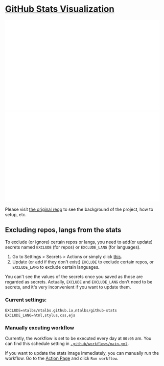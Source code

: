 # [GitHub Stats Visualization](https://github.com/jstrieb/github-stats)

<a href="https://github.com/jstrieb/github-stats">

![](https://github.com/ntalbs/github-stats/blob/master/generated/overview.svg)
![](https://github.com/ntalbs/github-stats/blob/master/generated/languages.svg)

</a>

Please visit [the original reop](https://github.com/jstrieb/github-stats) to see the background of the project, how to setup, etc.

## Excluding repos, langs from the stats
To exclude (or ignore) certain repos or langs, you need to add(or update) secrets named `EXCLUDE` (for repos) or `EXCLUDE_LANG` (for languages).

1. Go to Settings > Secrets > Actions or simply click [this](https://github.com/ntalbs/github-stats/settings/secrets/actions).
2. Update (or add if they don't exist) `EXCLUDE` to exclude certain repos, or `EXCLUDE_LANG` to exclude certain languages.

You can't see the values of the secrets once you saved as those are regarded as secrets. 
Actually, `EXCLUDE` and `EXCLUDE_LANG` don't need to be secrets, and it's very inconvenient if you want to update them. 

### Current settings:
```
EXCLUDE=ntalbs/ntalbs.github.io,ntalbs/github-stats
EXCLUDE_LANG=html,stylus,css,ejs
```

### Manually excuting workflow
Currently, the workflow is set to be executed every day at `00:05` am. You can find this schedule setting in [`.github/workflows/main.yml`](
https://github.com/ntalbs/github-stats/blob/master/.github/workflows/main.yml#L10).

If you want to update the stats image immediately, you can manually run the workflow. Go to the [Action Page](https://github.com/ntalbs/github-stats/actions/workflows/main.yml) and click `Run workflow`.
